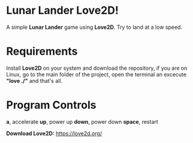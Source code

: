 # Lunar Lander Love2D!

A simple **Lunar Lander** game using **Love2D**.
Try to land at a low speed.

# Requirements

Install **Love2D** on your system and download the repository, if you are on Linux, go to the main folder of the project, open the terminal an excecute **"love ./"** and that's all.

# Program Controls
**a**, accelerate
**up**, power up
**down**, power down
**space**, restart

**Download Love2D:** https://love2d.org/
